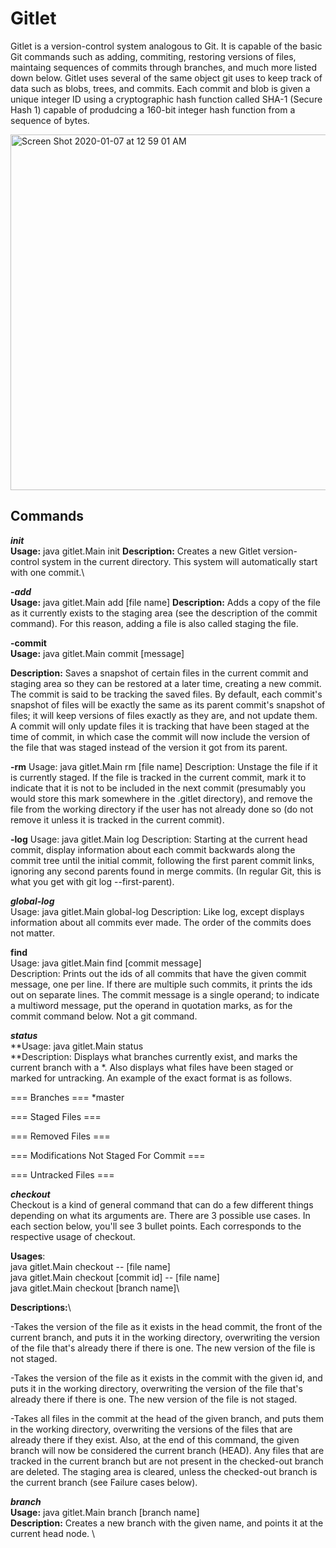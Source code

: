 # Gitlet

Gitlet is a version-control system analogous to Git. It is capable of the basic Git commands such as adding, commiting, restoring versions of files, maintaing sequences of commits through branches, and much more listed down below.
Gitlet uses several of the same object git uses to keep track of data such as blobs, trees, and commits. Each commit and blob 
is given a unique integer ID using a cryptographic hash function called SHA-1 (Secure Hash 1) capable of produdcing a 160-bit 
integer hash function from a sequence of bytes. 

<img width="569" alt="Screen Shot 2020-01-07 at 12 59 01 AM" src="https://user-images.githubusercontent.com/47373165/71882269-fb9ae600-30e8-11ea-8063-f84349684aa8.png">

## Commands 
***init***\
**Usage:** java gitlet.Main init
**Description:** Creates a new Gitlet version-control system in the current directory. This system will automatically start with one commit.\

***-add***\
**Usage:** java gitlet.Main add [file name]
**Description:** Adds a copy of the file as it currently exists to the staging area (see the description of the commit command). For this reason, adding a file is also called staging the file. 

**-commit**\
**Usage:** java gitlet.Main commit [message]

**Description:** Saves a snapshot of certain files in the current commit and staging area so they can be restored at a later time, creating a new commit. The commit is said to be tracking the saved files. By default, each commit's snapshot of files will be exactly the same as its parent commit's snapshot of files; it will keep versions of files exactly as they are, and not update them. A commit will only update files it is tracking that have been staged at the time of commit, in which case the commit will now include the version of the file that was staged instead of the version it got from its parent. 

**-rm**
Usage: java gitlet.Main rm [file name]
Description: Unstage the file if it is currently staged. If the file is tracked in the current commit, mark it to indicate that it is not to be included in the next commit (presumably you would store this mark somewhere in the .gitlet directory), and remove the file from the working directory if the user has not already done so (do not remove it unless it is tracked in the current commit).

**-log**
Usage: java gitlet.Main log
Description: Starting at the current head commit, display information about each commit backwards along the commit tree until the initial commit, following the first parent commit links, ignoring any second parents found in merge commits. (In regular Git, this is what you get with git log --first-parent). 

  


***global-log***\
Usage: java gitlet.Main global-log
Description: Like log, except displays information about all commits ever made. The order of the commits does not matter.

**find**\
Usage: java gitlet.Main find [commit message]\
Description: Prints out the ids of all commits that have the given commit message, one per line. If there are multiple such commits, it prints the ids out on separate lines. The commit message is a single operand; to indicate a multiword message, put the operand in quotation marks, as for the commit command below. Not a git command.

***status***\
**Usage: java gitlet.Main status\
**Description: Displays what branches currently exist, and marks the current branch with a *. Also displays what files have been staged or marked for untracking. An example of the exact format is as follows.

=== Branches ===
*master


=== Staged Files ===


=== Removed Files ===


=== Modifications Not Staged For Commit ===

=== Untracked Files ===

***checkout***\
Checkout is a kind of general command that can do a few different things depending on what its arguments are. There are 3 possible use cases. In each section below, you'll see 3 bullet points. Each corresponds to the respective usage of checkout.

**Usages**:\
java gitlet.Main checkout -- [file name]\
java gitlet.Main checkout [commit id] -- [file name]\
java gitlet.Main checkout [branch name]\

**Descriptions:**\

-Takes the version of the file as it exists in the head commit, the front of the current branch, and puts it in the working directory, overwriting the version of the file that's already there if there is one. The new version of the file is not staged.

-Takes the version of the file as it exists in the commit with the given id, and puts it in the working directory, overwriting the version of the file that's already there if there is one. The new version of the file is not staged.

-Takes all files in the commit at the head of the given branch, and puts them in the working directory, overwriting the versions of the files that are already there if they exist. Also, at the end of this command, the given branch will now be considered the current branch (HEAD). Any files that are tracked in the current branch but are not present in the checked-out branch are deleted. The staging area is cleared, unless the checked-out branch is the current branch (see Failure cases below).


***branch***\
**Usage:** java gitlet.Main branch [branch name]\
**Description:** Creates a new branch with the given name, and points it at the current head node. \

